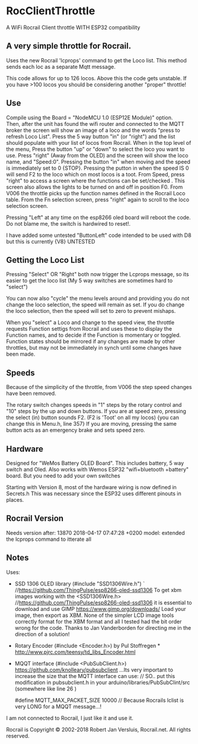 # RocClientThrottle
A WiFi Rocrail Client throttle 
WITH ESP32 compatibility


## A very simple throttle for Rocrail. 
Uses the new Rocrail 'lcprops' command to get the Loco list. This method sends each loc as a separate Mqtt message.

This code allows for up to 126 locos. Above this the code gets unstable. 
If you have >100 locos you should be considering another "proper" throttle!  

## Use
Compile using the Board = "NodeMCU 1.0 (ESP12E Module)" option.  
Then, after the unit has found the wifi router and connected to the MQTT broker the screen will show an image of a loco and the words "press to refresh Loco List". Press the 5 way button "in" (or "right") and the list should populate with your list of locos from Rocrail. 
When in the top level of the menu, Press the button "up" or "down" to select the loco you want to use.
Press "right" (Away from the OLED) and the screen will show the loco name, and "Speed:0". Pressing the button "in" when moving and the speed is immediately set to 0 {STOP}. Pressing the putton in when the speed IS 0 will send F2 to the loco which on most locos is a toot. 
From Speed, press "right" to access a screen where the functions can be set/checked . This screen also allows the lights to be turned on and off in position F0. From V006 the throttle picks up the function names defined in the Rocrail Loco table. 
From the Fn selection screen, press "right" again to scroll to the loco selection screen.

Pressing "Left" at any time on the esp8266 oled board will reboot the code. Do not blame me, the switch is hardwired to reset!. 

I have added some untested "ButtonLeft" code intended to be used with D8 but this is currently {V8} UNTESTED

## Getting the Loco List

Pressing "Select" OR "Right" both now trigger the Lcprops message, so its easier to get the loco list (My 5 way switches are sometimes hard to "select")

You can now also "cycle" the menu levels around and providing you do not change the loco selection, the speed will remain as set. 
If you do change the loco selection, then the speed will set to zero to prevent mishaps.   

When you "select" a Loco and change to the speed view, the throttle requests Function settigs from Rocrail and uses these to display the Function names, and to decide if the Function is momentary or toggled. Function states should be mirrored if any changes are made by other throttles, but may not be immediately in synch until some changes have been made.

## Speeds
Because of the simplicity of the throttle, from V006 the step speed changes have been removed. 

The rotary switch changes speeds in "1" steps by the rotary control and "10" steps by the up and down buttons. If you are at speed zero, pressing the select (in) button sounds F2. (F2 is 'Toot' on all my locos) {you can change this in Menu.h, line 357} If you are moving, pressing the same button acts as an emergency brake and sets speed zero.


## Hardware
Designed for "WeMos Battery OLED Board". This includes battery, 5 way switch and Oled.
Also works with Wemos ESP32 "wifi+bluetooth +battery" board. But you need to add your own switches

Starting with Version 8, most of the hardware wiring is now defined in Secrets.h This was necessary since the ESP32 uses different pinouts in places. 

## Rocrail Version
Needs version after: 13870 2018-04-17 07:47:28 +0200 model: extended the lcprops command to itterate all

## Notes
Uses: 
  * SSD 1306 OLED library (#include "SSD1306Wire.h") ` //https://github.com/ThingPulse/esp8266-oled-ssd1306
      To get xbm images working with the <SSD1306Wire.h>  //https://github.com/ThingPulse/esp8266-oled-ssd1306 it is essential to download and use GIMP https://www.gimp.org/downloads/ Load your image, then export as XBM. None of the simpler LCD image tools correctly format for the XBM format and all I tested had the bit order wrong for the code. Thanks to Jan Vanderborden for directing me in the direction of a solution! 

  * Rotary Encoder (#include <Encoder.h>) by Pul Stoffregen * http://www.pjrc.com/teensy/td_libs_Encoder.html
  * MQQT interface (#include <PubSubClient.h>) https://github.com/knolleary/pubsubclient  ...Its very important to increase the size that the MQTT interface can use:  // SO.. put this modification in pubsubclient.h in your arduino/libraries/PubSubClint/src (somewhere like line 26 )
  
     #define MQTT_MAX_PACKET_SIZE 10000   // Because Rocrails lclist is very LONG for a MQQT message...!


I am not connected to Rocrail, I just like it and use it.

Rocrail is  Copyright © 2002-2018 Robert Jan Versluis, Rocrail.net. All rights reserved.

